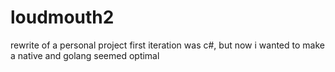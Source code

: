 # loudmouth2

rewrite of a personal project
first iteration was c#, but now i wanted to make a native and golang seemed optimal